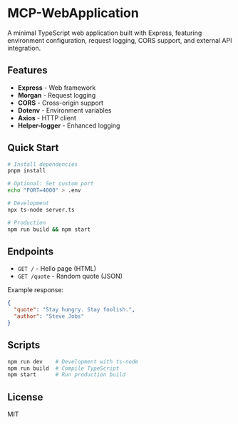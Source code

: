 # MCP-WebApplication

A minimal TypeScript web application built with Express, featuring environment configuration, request logging, CORS support, and external API integration.

## Features

- **Express** - Web framework
- **Morgan** - Request logging
- **CORS** - Cross-origin support
- **Dotenv** - Environment variables
- **Axios** - HTTP client
- **Helper-logger** - Enhanced logging

## Quick Start

```bash
# Install dependencies
pnpm install

# Optional: Set custom port
echo "PORT=4000" > .env

# Development
npx ts-node server.ts

# Production
npm run build && npm start
```

## Endpoints

- `GET /` - Hello page (HTML)
- `GET /quote` - Random quote (JSON)

Example response:
```json
{
  "quote": "Stay hungry. Stay foolish.",
  "author": "Steve Jobs"
}
```

## Scripts

```bash
npm run dev    # Development with ts-node
npm run build  # Compile TypeScript
npm start      # Run production build
```

## License

MIT
